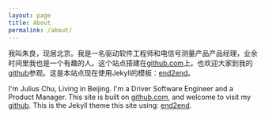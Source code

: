```yaml
---
layout: page
title: About
permalink: /about/
---
```


我叫朱良，现居北京。我是一名驱动软件工程师和电信号测量产品产品经理，业余时间里我也是一个有趣的人。这个站点搭建在[github.com](http://github.com)上。也欢迎大家到我的[github](https://github.com)参观。这是本站点现在使用Jekyll的模板：[end2end](https://github.com/nandomoreirame/end2end)。

I'm Julius Chu, Living in Beijing. I'm a Driver Software Engineer and a Product Manager. This site is built on [github.com](http://github.com), and welcome to visit my [github](https://github.com). This is the Jekyll theme this site using: [end2end](https://github.com/nandomoreirame/end2end).
